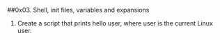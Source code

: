 ##0x03. Shell, init files, variables and expansions

1. Create a script that prints hello user, where user is the current Linux user.
